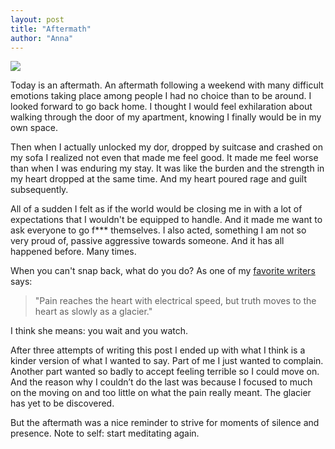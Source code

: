 ```yaml
---
layout: post
title: "Aftermath"
author: "Anna"
---
```


<img border="0" href="https://www.flickr.com/photos/halinakema/17090716445/" src="https://farm9.staticflickr.com/8054/29835907316_a1d38c3c9c_c.jpg">

Today is an aftermath. An aftermath following a weekend with many difficult emotions taking place among people I had no choice than to be around. I looked forward to go back home. I thought I would feel exhilaration about walking through the door of my apartment, knowing I finally would be in my own space.

Then when I actually unlocked my dor, dropped by suitcase and crashed on my sofa I realized not even that made me feel good. It made me feel worse than when I was enduring my stay. It was like the burden and the strength in my heart dropped at the same time. And my heart poured rage and guilt subsequently. 

All of a sudden I felt as if the world would be closing me in with a lot of expectations that I wouldn't be equipped to handle. And it made me want to ask everyone to go f*** themselves.  I also acted, something I am not so very proud of, passive aggressive towards someone. And it has all happened before. Many times.

When you can't snap back, what do you do? As one of my
[favorite writers](https://www.goodreads.com/quotes/152342-pain-reaches-the-heart-with-electrical-speed-but-truth-moves) says:

> "Pain reaches the heart with electrical speed, but truth moves to the heart as slowly as a glacier."

I think she means: you wait and you watch. 

After three attempts of writing this post I ended up with what I think is a kinder version of what I wanted to say. Part of me I just wanted to complain. Another part wanted so badly to accept feeling terrible so I could move on. And the reason why I couldn’t do the last was because I focused to much on the moving on and too little on what the pain really meant. The glacier has yet to be discovered. 

But the aftermath was a nice reminder to strive for moments of silence and presence. Note to self: start meditating again. 









